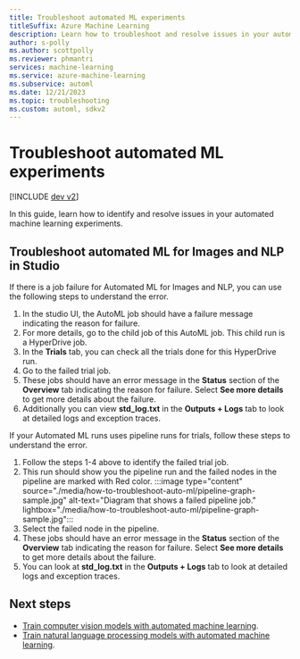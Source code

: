 ```yaml
---
title: Troubleshoot automated ML experiments
titleSuffix: Azure Machine Learning
description: Learn how to troubleshoot and resolve issues in your automated machine learning experiments.
author: s-polly
ms.author: scottpolly
ms.reviewer: phmantri
services: machine-learning
ms.service: azure-machine-learning
ms.subservice: automl
ms.date: 12/21/2023
ms.topic: troubleshooting
ms.custom: automl, sdkv2
---
```


# Troubleshoot automated ML experiments

[!INCLUDE [dev v2](includes/machine-learning-dev-v2.md)]

In this guide, learn how to identify and resolve issues in your automated machine learning experiments.

## Troubleshoot automated ML for Images and NLP in Studio

If there is a job failure for Automated ML for Images and NLP, you can use the following steps to understand the error.
1. In the studio UI, the AutoML job should have a failure message indicating the reason for failure.
2. For more details, go to the child job of this AutoML job. This child run is a HyperDrive job.
3. In the **Trials** tab, you can check all the trials done for this HyperDrive run.
4. Go to the failed trial job.
5. These jobs should have an error message in the **Status** section of the **Overview** tab indicating the reason for failure.
   Select **See more details** to get more details about the failure.
6. Additionally you can view **std_log.txt** in the **Outputs + Logs** tab to look at detailed logs and exception traces.

If your Automated ML runs uses pipeline runs for trials, follow these steps to understand the error.
1. Follow the steps 1-4 above to identify the failed trial job.
2. This run should show you the pipeline run and the failed nodes in the pipeline are marked with Red color.
:::image type="content" source="./media/how-to-troubleshoot-auto-ml/pipeline-graph-sample.jpg" alt-text="Diagram that shows a failed pipeline job." lightbox="./media/how-to-troubleshoot-auto-ml/pipeline-graph-sample.jpg":::
3. Select the failed node in the pipeline.
4. These jobs should have an error message in the **Status** section of the **Overview** tab indicating the reason for failure.
   Select **See more details** to get more details about the failure.
5. You can look at **std_log.txt** in the **Outputs + Logs** tab to look at detailed logs and exception traces.

## Next steps

+ [Train computer vision models with automated machine learning](how-to-auto-train-image-models.md).
+ [Train natural language processing models with automated machine learning](how-to-auto-train-nlp-models.md).
